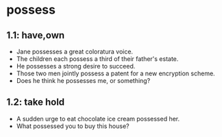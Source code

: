# possess
## 1.1: have,own

  *  Jane possesses a great coloratura voice.
  *  The children each possess a third of their father's estate.
  *  He possesses a strong desire to succeed.
  *  Those two men jointly possess a patent for a new encryption scheme.
  *  Does he think he possesses me, or something?

## 1.2: take hold

  *  A sudden urge to eat chocolate ice cream possessed her.
  *  What possessed you to buy this house?
